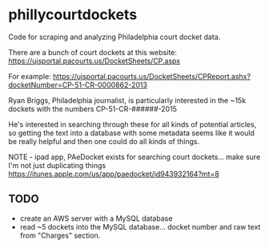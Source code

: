 # phillycourtdockets
Code for scraping and analyzing Philadelphia court docket data.

There are a bunch of court dockets at this website:
https://ujsportal.pacourts.us/DocketSheets/CP.aspx

For example:
https://ujsportal.pacourts.us/DocketSheets/CPReport.ashx?docketNumber=CP-51-CR-0000862-2013

Ryan Briggs, Philadelphia journalist, is particularly interested in the ~15k dockets with the numbers
CP-51-CR-######-2015

He's interested in searching through these for all kinds of potential articles, so getting the text into a database with some metadata seems like it would be really helpful and then one could do all kinds of things.

NOTE - ipad app, PAeDocket exists for searching court dockets... make sure I'm not just duplicating things
https://itunes.apple.com/us/app/paedocket/id943932164?mt=8

## TODO
* create an AWS server with a MySQL database
* read ~5 dockets into the MySQL database... docket number and raw text from "Charges" section.


